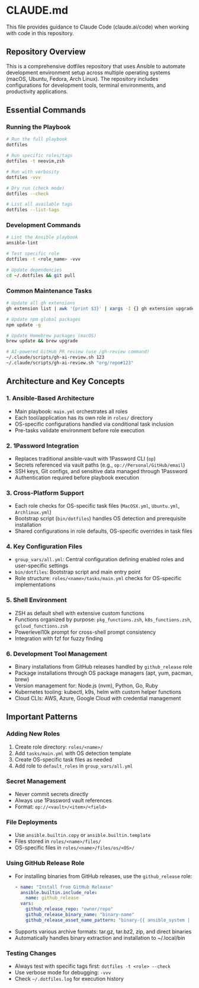 # CLAUDE.md

This file provides guidance to Claude Code (claude.ai/code) when working with code in this repository.

## Repository Overview

This is a comprehensive dotfiles repository that uses Ansible to automate development environment setup across multiple operating systems (macOS, Ubuntu, Fedora, Arch Linux). The repository includes configurations for development tools, terminal environments, and productivity applications.

## Essential Commands

### Running the Playbook
```bash
# Run the full playbook
dotfiles

# Run specific roles/tags
dotfiles -t neovim,zsh

# Run with verbosity
dotfiles -vvv

# Dry run (check mode)
dotfiles --check

# List all available tags
dotfiles --list-tags
```

### Development Commands
```bash
# Lint the Ansible playbook
ansible-lint

# Test specific role
dotfiles -t <role_name> -vvv

# Update dependencies
cd ~/.dotfiles && git pull
```

### Common Maintenance Tasks
```bash
# Update all gh extensions
gh extension list | awk '{print $3}' | xargs -I {} gh extension upgrade {}

# Update npm global packages
npm update -g

# Update Homebrew packages (macOS)
brew update && brew upgrade

# AI-powered GitHub PR review (use /gh-review command)
~/.claude/scripts/gh-ai-review.sh 123
~/.claude/scripts/gh-ai-review.sh "org/repo#123"
```

## Architecture and Key Concepts

### 1. **Ansible-Based Architecture**
- Main playbook: `main.yml` orchestrates all roles
- Each tool/application has its own role in `roles/` directory
- OS-specific configurations handled via conditional task inclusion
- Pre-tasks validate environment before role execution

### 2. **1Password Integration**
- Replaces traditional ansible-vault with 1Password CLI (`op`)
- Secrets referenced via vault paths (e.g., `op://Personal/GitHub/email`)
- SSH keys, Git configs, and sensitive data managed through 1Password
- Authentication required before playbook execution

### 3. **Cross-Platform Support**
- Each role checks for OS-specific task files (`MacOSX.yml`, `Ubuntu.yml`, `Archlinux.yml`)
- Bootstrap script (`bin/dotfiles`) handles OS detection and prerequisite installation
- Shared configurations in role defaults, OS-specific overrides in task files

### 4. **Key Configuration Files**
- `group_vars/all.yml`: Central configuration defining enabled roles and user-specific settings
- `bin/dotfiles`: Bootstrap script and main entry point
- Role structure: `roles/<name>/tasks/main.yml` checks for OS-specific implementations

### 5. **Shell Environment**
- ZSH as default shell with extensive custom functions
- Functions organized by purpose: `pkg_functions.zsh`, `k8s_functions.zsh`, `gcloud_functions.zsh`
- Powerlevel10k prompt for cross-shell prompt consistency
- Integration with fzf for fuzzy finding

### 6. **Development Tool Management**
- Binary installations from GitHub releases handled by `github_release` role
- Package installations through OS package managers (apt, yum, pacman, brew)
- Version management for: Node.js (nvm), Python, Go, Ruby
- Kubernetes tooling: kubectl, k9s, helm with custom helper functions
- Cloud CLIs: AWS, Azure, Google Cloud with credential management

## Important Patterns

### Adding New Roles
1. Create role directory: `roles/<name>/`
2. Add `tasks/main.yml` with OS detection template
3. Create OS-specific task files as needed
4. Add role to `default_roles` in `group_vars/all.yml`

### Secret Management
- Never commit secrets directly
- Always use 1Password vault references
- Format: `op://<vault>/<item>/<field>`

### File Deployments
- Use `ansible.builtin.copy` or `ansible.builtin.template`
- Files stored in `roles/<name>/files/`
- OS-specific files in `roles/<name>/files/os/<OS>/`

### Using GitHub Release Role
- For installing binaries from GitHub releases, use the `github_release` role:
  ```yaml
  - name: "Install from GitHub Release"
    ansible.builtin.include_role:
      name: github_release
    vars:
      github_release_repo: "owner/repo"
      github_release_binary_name: "binary-name"
      github_release_asset_name_pattern: "binary-{{ ansible_system | lower }}-amd64"
  ```
- Supports various archive formats: tar.gz, tar.bz2, zip, and direct binaries
- Automatically handles binary extraction and installation to ~/.local/bin

### Testing Changes
- Always test with specific tags first: `dotfiles -t <role> --check`
- Use verbose mode for debugging: `-vvv`
- Check `~/.dotfiles.log` for execution history
